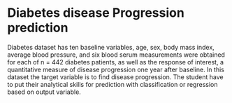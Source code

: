 # Diabetes disease Progression prediction

Diabetes dataset has ten baseline variables, age, sex, body mass index, average blood pressure, and six blood serum measurements were obtained for each of n = 442 diabetes patients, as well as the response of interest, a quantitative measure of disease progression one year after baseline. In this dataset the target variable is to find disease progression. The student have to put their analytical skills for prediction with classification or regression based on output variable.
